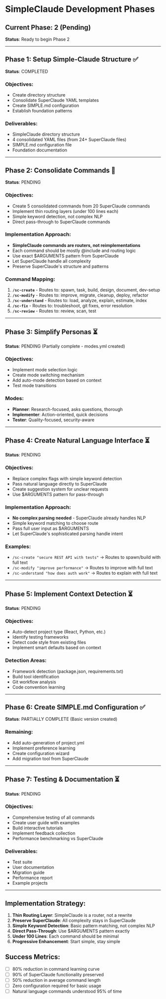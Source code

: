 # SimpleClaude Development Phases

## Current Phase: 2 (Pending)

**Status**: Ready to begin Phase 2

---

## Phase 1: Setup Simple-Claude Structure ✅

**Status**: COMPLETED

### Objectives:

- Create directory structure
- Consolidate SuperClaude YAML templates
- Create SIMPLE.md configuration
- Establish foundation patterns

### Deliverables:

- SimpleClaude directory structure
- 4 consolidated YAML files (from 24+ SuperClaude files)
- SIMPLE.md configuration file
- Foundation documentation

---

## Phase 2: Consolidate Commands 🔄

**Status**: PENDING

### Objectives:

- Create 5 consolidated commands from 20 SuperClaude commands
- Implement thin routing layers (under 100 lines each)
- Simple keyword detection, not complex NLP
- Direct pass-through to SuperClaude commands

### Implementation Approach:

- **SimpleClaude commands are routers, not reimplementations**
- Each command should be mostly @include and routing logic
- Use exact $ARGUMENTS pattern from SuperClaude
- Let SuperClaude handle all complexity
- Preserve SuperClaude's structure and patterns

### Command Mapping:

1. **`/sc-create`** - Routes to: spawn, task, build, design, document, dev-setup
2. **`/sc-modify`** - Routes to: improve, migrate, cleanup, deploy, refactor
3. **`/sc-understand`** - Routes to: load, analyze, explain, estimate, index
4. **`/sc-fix`** - Routes to: troubleshoot, git fixes, error resolution
5. **`/sc-review`** - Routes to: review, scan, test

---

## Phase 3: Simplify Personas ⏳

**Status**: PENDING (Partially complete - modes.yml created)

### Objectives:

- Implement mode selection logic
- Create mode switching mechanism
- Add auto-mode detection based on context
- Test mode transitions

### Modes:

- **Planner**: Research-focused, asks questions, thorough
- **Implementer**: Action-oriented, quick decisions
- **Tester**: Quality-focused, security-aware

---

## Phase 4: Create Natural Language Interface ⏳

**Status**: PENDING

### Objectives:

- Replace complex flags with simple keyword detection
- Pass natural language directly to SuperClaude
- Create suggestion system for unclear requests
- Use $ARGUMENTS pattern for pass-through

### Implementation Approach:

- **No complex parsing needed** - SuperClaude already handles NLP
- Simple keyword matching to choose route
- Pass full user input as $ARGUMENTS
- Let SuperClaude's sophisticated parsing handle intent

### Examples:

- `/sc-create "secure REST API with tests"` → Routes to spawn/build with full
  text
- `/sc-modify "improve performance"` → Routes to improve with full text
- `/sc-understand "how does auth work"` → Routes to explain with full text

---

## Phase 5: Implement Context Detection ⏳

**Status**: PENDING

### Objectives:

- Auto-detect project type (React, Python, etc.)
- Identify testing frameworks
- Detect code style from existing files
- Implement smart defaults based on context

### Detection Areas:

- Framework detection (package.json, requirements.txt)
- Build tool identification
- Git workflow analysis
- Code convention learning

---

## Phase 6: Create SIMPLE.md Configuration ✅

**Status**: PARTIALLY COMPLETE (Basic version created)

### Remaining:

- Add auto-generation of project.yml
- Implement preference learning
- Create configuration wizard
- Add migration tool from SuperClaude

---

## Phase 7: Testing & Documentation ⏳

**Status**: PENDING

### Objectives:

- Comprehensive testing of all commands
- Create user guide with examples
- Build interactive tutorials
- Implement feedback collection
- Performance benchmarking vs SuperClaude

### Deliverables:

- Test suite
- User documentation
- Migration guide
- Performance report
- Example projects

---

## Implementation Strategy:

1. **Thin Routing Layer**: SimpleClaude is a router, not a rewrite
2. **Preserve SuperClaude**: All complexity stays in SuperClaude
3. **Simple Keyword Detection**: Basic pattern matching, not complex NLP
4. **Direct Pass-Through**: Use $ARGUMENTS pattern exactly
5. **Under 100 Lines**: Each command should be minimal
6. **Progressive Enhancement**: Start simple, stay simple

## Success Metrics:

- [ ] 80% reduction in command learning curve
- [ ] 90% of SuperClaude functionality preserved
- [ ] 50% reduction in average command length
- [ ] Zero configuration required for basic usage
- [ ] Natural language commands understood 95% of time
